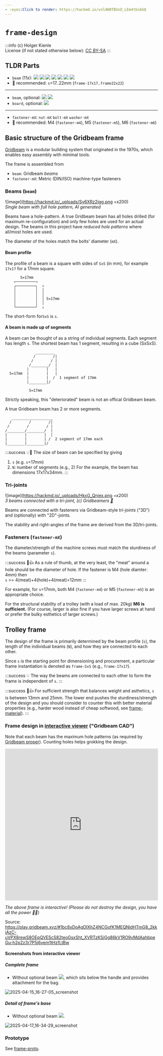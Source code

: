 ```yaml
---
- :eyes:Click to render: https://hackmd.io/vnldW8TBSnO_LEm4tbxbGQ
---
```

# `frame-design`
:::info
(c) Holger Kienle  
License (if not stated otherwise below):
[CC BY-SA](https://creativecommons.org/licenses/by-sa/4.0/)
:::

## TLDR Parts
- `beam` (11x):
![](https://img.shields.io/badge/2x-leg--front-light.svg)
![](https://img.shields.io/badge/2x-leg--back-light.svg)
![](https://img.shields.io/badge/2x-platform--side-light.svg)
![](https://img.shields.io/badge/1x-platform--top--back-light.svg)
![](https://img.shields.io/badge/1x-platform--top--front-light.svg)
![](https://img.shields.io/badge/1x-handle-light.svg)
![](https://img.shields.io/badge/2x-handle--joint-light.svg)
- :owl: recommended: `s`=17..22mm (`frame-17x17`..`frame22x22`)
---
- `beam`, optional:
![](https://img.shields.io/badge/1x-platform--top--middle-lightblue.svg)
![](https://img.shields.io/badge/1x-bag__support-lightblue.svg)
- `board`, optional:
![](https://img.shields.io/badge/1x-platform-lightblue.svg)
---
- `fastener-mX`: `nut-mX` `bolt-mX` `washer-mX`
- :owl: recommended: M4 (`fastener-m4`), M5 (`fastener-m5`), M6 (`fastener-m6`)

## Basic structure of the Gridbeam frame

[Gridbeam](@hkienl/diy-gridbeam) is a modular building system that originated in the 1970s, which enables easy assembly with minimal tools.

The frame is assembled from
- `beam`: Gridbeam *beams*
- `fastener-mX`: Metric (DIN/ISO) machine-type fasteners

### Beams (`beam`)
![image](https://hackmd.io/_uploads/Sy6XRz2jgg.png =x200)  
*Single beam with full hole pattern, AI generated*

Beams have a hole-pattern. A true Gridbeam beam has all holes drilled (for maximum re-configuration) and only few holes are used for an actual design. The beams in this project have *reduced hole patterns* where all/most holes are used.

The diameter of the holes match the bolts' diameter (`mX`).

#### Beam profile

The profile of a beam is a square with sides of `SxS` (in mm), for example `17x17` for a 17mm square.
```
       S=17mm
    ←─────────→
    ┌─────────┐  ↑
    │         │  │
    │         │  │
    │         │  │ S=17mm
    │         │  │
    └─────────┘  ↓
```
The short-form for`SxS` is `s`.

#### A beam is made up of segments

A beam can be thought of as a string of individual segments. Each segment has length `s`. The shortest beam has 1 segment, resulting in a cube (SxSxS).
```
              _________
             /        /|
            /        / |
           /________/  |
          |        |   |
  S=17mm  |        |   |
          |        |  /  1 segment of 17mm
          |________|/
          
           S=17mm
```
Strictly speaking, this "deteriorated" beam is not an offical Gridbeam beam. 

A true Gridbeam beam has 2 or more segments.
```
   ___________________
  /        /        /|
 /        /        / |
/________/________/  |
|        |        |  |
|        |        | /  2 segment of 17mm each
|________|________|/
```

:::success
:bulb::straight_ruler: The size of beam can be specified by giving
  1. `s` (e.g. `s`=17mm)
  2. `N`: number of segments (e.g., 2)
For the example, the beam has dimensions 17x17x34mm.
:::

### Tri-joints
![image](https://hackmd.io/_uploads/HkxG_Qnjex.png =x200)  
*3 beams connected with a tri-joint,
(c) Gridbeamers [:link:](https://www.cnet.com/tech/tech-industry/after-more-than-30-years-grid-beam-modular-construction-system-comes-to-market/)*

Beams are connected with fasteners via Gridbeam-style *tri-joints* ("3D") and (optionally) with "2D"-joints.

The stability and right-angles of the frame are derived from the 3D/tri-joints.

### Fasteners (`fastener-mX`)

The diameter/strength of the machine screws must match the sturdiness of the beams (parameter `s`).

:::success
:straight_ruler::+1: As a rule of thumb, at the very least, the "meat" around a hole should be the diameter of hole. If the fastener is M4 (hole diamter: 4mm) then  
`s` >= 4(meat)+4(hole)+4(meat)=12mm
:::

For example, for `s`=17mm, both M4 (`fastener-m4`) or M5 (`fastener-m5`) is an appropriate choice.

For the structural stability of a trolley (with a load of max. 20kg) **M6 is sufficient.** (For course, larger is also fine if you have larger screws at hand or prefer the bulky esthetics of larger screws.)

## Trolley frame

The design of the frame is primarily determined by the 
beam profile (`s`), the length of the individual beams (`N`), and how they are connected to each other.

Since `s` is the starting point for dimensioning and procurement, a particular frame instantiation is denoted as `frame-SxS` (e.g., `frame-17x17`).

:::success
:bulb: The way the beams are connected to each other to form the frame is independent of `s`.
:::

:::success
:straight_ruler::+1: For sufficient strength that balances weight and asthetics, `s` is between 13mm and 25mm. The lower end pushes the sturdiness/strength of the design and you should consider to counter this with better material properties (e.g., harder wood instead of cheap softwood, see [frame-material](/@hkienle/frame-material/)).
:::

### Frame design in [interactive viewer](/dN2oN1qmT-ytX0R6rDyE1Q#Browser-based-construction-Gridbeam-CAD) ("Gridbeam CAD")

Note that each beam has the maximum hole patterns (as required by [Gridbeam proper](https://mammouth.ai/shared/cd22ff1b-0ad2-42a8-a92d-8094b98fab4a)). Counting holes helps grokking the design.

<iframe width="100%" height="500" src="https://play.gridbeam.xyz/#1bc8xDoAgDIXhZ4NCGofK1MEQNldHTmG8_2kkiAzC-uVPX8rewS8OEpQVEScS82teoGsxSht_XVRTzKSjGg86kV1RO9vMdAahbpeGu-h2p2z3r7P5j6vem1tHzfLtBw" frameborder="0"></iframe>

*The above frame is interactive! (Please do not destroy the design, you have all the power :muscle::grin:)*

Source: https://play.gridbeam.xyz/#1bc8xDoAgDIXhZ4NCGofK1MEQNldHTmG8_2kkiAzC-uVPX8rewS8OEpQVEScS82teoGsxSht_XVRTzKSjGg86kV1RO9vMdAahbpeGu-h2p2z3r7P5j6vem1tHzfLtBw

#### Screenshots from interactive viewer

##### Complete frame
- Without optional beam 
![](https://img.shields.io/badge/1x-bag__support-lightblue.svg),
which sits below the handle and provides attachment for the bag.

![2025-04-15_16-27-05_screenshot](https://hackmd.io/_uploads/rkJoMHVixx.png)

##### Detail of frame's base
- Without optional beam
![](https://img.shields.io/badge/1x-platform--top--middle-lightblue.svg).


![2025-04-17_16-34-29_screenshot](https://hackmd.io/_uploads/SkGbmHEsxe.png)

### Prototype
See [frame-proto](@hkienle/frame-proto/).
